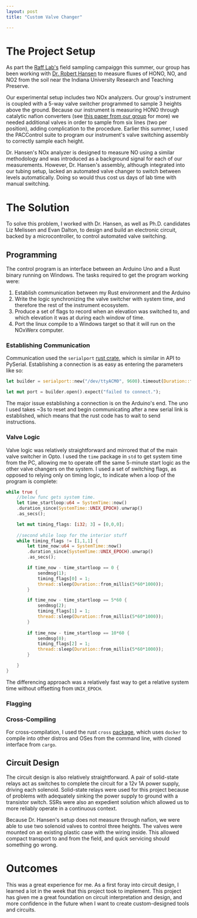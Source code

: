 ```yaml
---
layout: post
title: "Custom Valve Changer"

---
```


# The Project Setup

As part the [Raff Lab's](https://raff.lab.indiana.edu/index.html) field sampling campaiggn this summer, our group has been working with [Dr. Robert Hansen](https://www.qu.edu/faculty-and-staff/robert-hansen/) to measure fluxes of HONO, NO, and NO2 from the soil near the Indiana University Research and Teaching Preserve. 

Our experimental setup includes two NOx analyzers. Our group's instrument is coupled with a 5-way valve switcher programmed to sample 3 heights above the ground. Because our instrument is measuring HONO through catalytic nafion converters (see [this paper from our group](https://pubs.acs.org/doi/10.1021/acs.est.2c05944) for more) we needed additional valves in order to sample from six lines (two per position), adding complication to the procedure. Earlier this summer, I used the PACControl suite to program our instrument's valve switching assembly to correctly sample each height. 

Dr. Hansen's NOx analyzer is designed to measure NO using a similar methodology and was introduced as a background signal for each of our measurements. However, Dr. Hansen's assembly, although integrated into our tubing setup, lacked an automated valve changer to switch between levels automatically. Doing so would thus cost us days of lab time with manual switching. 

# The Solution

To solve this problem, I worked with Dr. Hansen, as well as Ph.D. candidates Liz Melissen and Evan Dalton, to design and build an electronic circuit, backed by a microcontroller, to control automated valve switching. 

## Programming

The control program is an interface between an Arduino Uno and a Rust binary running on Windows. The tasks required to get the program working were:

1. Establish communication between my Rust environment and the Arduino
2. Write the logic synchronizing the valve switcher with system time, and therefore the rest of the instrument ecosystem.
3. Produce a set of flags to record when an elevation was switched to, and which elevation it was at during each window of time. 
4. Port the linux compile to a Windows target so that it will run on the NOxWerx computer. 

### Establishing Communication

Communication used the `serialport` [rust crate](https://github.com/serialport/serialport-rs), which is similar in API to PySerial. Establishing a connection is as easy as entering the parameters like so: 

```Rust
let builder = serialport::new("/dev/ttyACM0", 9600).timeout(Duration::from_millis(3500)).data_bits(DataBits::Eight).stop_bits(StopBits::One);

let mut port = builder.open().expect("failed to connect."); 
```

The major issue establishing a connection is on the Arduino's end. The uno I used takes ~3s to reset and begin communicating after a new serial link is established, which means that the rust code has to wait to send instructions. 

### Valve Logic

Valve logic was relatively straightforward and mirrored that of the main valve switcher in Opto. I used the `time` package in `std` to get system time from the PC, allowing me to operate off the same 5-minute start logic as the other valve changers on the system. I used a set of switching flags, as opposed to relying only on timing logic, to indicate when a loop of the program is complete: 

```Rust
while true {
    //below func gets system time.
    let time_startloop:u64 = SystemTime::now()
    .duration_since(SystemTime::UNIX_EPOCH).unwrap()
    .as_secs();

    let mut timing_flags: [i32; 3] = [0,0,0];
    
    //second while loop for the interior stuff
    while timing_flags != [1,1,1] {
        let time_now:u64 = SystemTime::now()
        .duration_since(SystemTime::UNIX_EPOCH).unwrap()
        .as_secs();

        if time_now - time_startloop == 0 {
            sendmsg(1);
            timing_flags[0] = 1;
            thread::sleep(Duration::from_millis(5*60*1000));
        }    

        if time_now - time_startloop == 5*60 {
            sendmsg(2);
            timing_flags[1] = 1;
            thread::sleep(Duration::from_millis(5*60*1000));
        }
        
        if time_now - time_startloop == 10*60 {
            sendmsg(0);
            timing_flags[2] = 1;
            thread::sleep(Duration::from_millis(5*60*1000));
        }

    }
}
```

The differencing approach was a relatively fast way to get a relative system time without offsetting from `UNIX_EPOCH`. 

### Flagging



### Cross-Compiling

For cross-compilation, I used the rust `cross` [package](https://github.com/cross-rs/cross/tree/main), which uses `docker` to compile into other distros and OSes from the command line, with cloned interface from `cargo`. 



## Circuit Design
The circuit design is also relatively straightforward. A pair of solid-state relays act as switches to complete the circuit for a 12v 1A power supply, driving each solenoid. Solid-state relays were used for this project because of problems with adequately sinking the power supply to ground with a transistor switch. SSRs were also an expedient solution which allowed us to more reliably operate in a continuous context. 

Because Dr. Hansen's setup does not measure through nafion, we were able to use two solenoid valves to control three heights. The valves were mounted on an existing plastic case with the wiring inside. This allowed compact transport to and from the field, and quick servicing should something go wrong.

# Outcomes

This was a great experience for me. As a first foray into circuit design, I learned a lot in the week that this project took to implement. This project has given me a great foundation on circuit interpretation and design, and more confidence in the future when I want to create custom-designed tools and circuits. 

